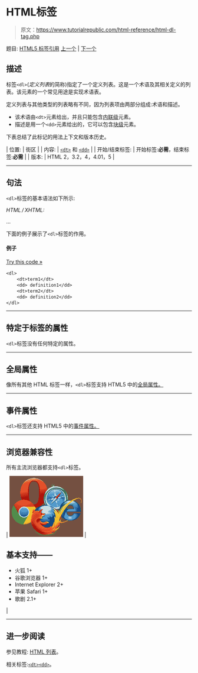 # HTML标签

> 原文：<https://www.tutorialrepublic.com/html-reference/html-dl-tag.php>

题目: [HTML5 标签引用](html5-tags.php) [上一个](html-div-tag.php) | [下一个](html-dt-tag.php)

## 描述

标签`<dl>`(*定义列表*的简称)指定了一个定义列表。这是一个术语及其相关定义的列表。该元素的一个常见用途是实现术语表。

定义列表与其他类型的列表略有不同，因为列表项由两部分组成:术语和描述。

*   该术语由`<dt>`元素给出，并且只能包含[内联级](../css-tutorial/css-visual-formatting.php#inline-level)元素。
*   描述是用一个`<dd>`元素给出的，它可以包含[块级](../css-tutorial/css-visual-formatting.php#block-level)元素。

下表总结了此标记的用法上下文和版本历史。

| 位置: | 街区 |
| 内容: | [`<dt>`](html-dt-tag.php) 和 [`<dd>`](html-dd-tag.php) |
| 开始/结束标签: | 开始标签:**必需**，结束标签:**必需** |
| 版本: | HTML 2，3.2，4，4.01，5 |

* * *

## 句法

`<dl>`标签的基本语法如下所示:

*HTML / XHTML:* <dl> ... </dl>

下面的例子展示了`<dl>`标签的作用。

#### 例子

[Try this code »](../codelab.php?topic=html&file=dl-tag "Try this code using online Editor")

```
<dl>
    <dt>term1</dt>
    <dd> definition1</dd>
    <dt>term2</dt>
    <dd> definition2</dd>
</dl>
```

* * *

## 特定于标签的属性

`<dl>`标签没有任何特定的属性。

* * *

## 全局属性

像所有其他 HTML 标签一样，`<dl>`标签支持 HTML5 中的[全局属性。](html5-global-attributes.php)

* * *

## 事件属性

`<dl>`标签还支持 HTML5 中的[事件属性。](html5-event-attributes.php)

* * *

## 浏览器兼容性

所有主流浏览器都支持`<dl>`标签。

| ![Browsers Icon](img/e9331123c77668c1832e541c2fca1002.png) | 

## 基本支持——

*   火狐 1+
*   谷歌浏览器 1+
*   Internet Explorer 2+
*   苹果 Safari 1+
*   歌剧 2.1+

 |

* * *

## 进一步阅读

参见教程: [HTML 列表](../html-tutorial/html-lists.php)。

相关标签:[`<dt>`](html-dt-tag.php)[`<dd>`](html-dd-tag.php)。
